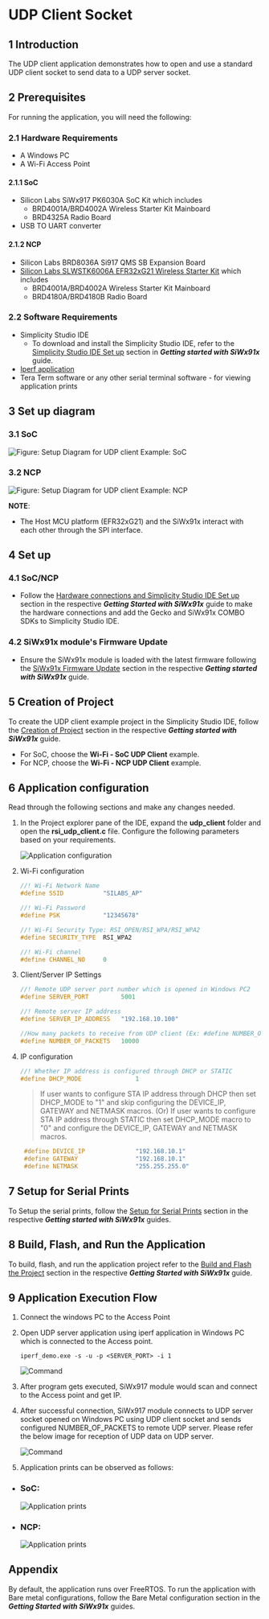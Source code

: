 # **UDP Client Socket**

## **1 Introduction**
The UDP client application demonstrates how to open and use a standard UDP client socket to send data to a UDP server socket. 

## **2 Prerequisites**
For running the application, you will need the following:
### **2.1 Hardware Requirements**
- A Windows PC
- A Wi-Fi Access Point
#### **2.1.1 SoC** 
   - Silicon Labs SiWx917 PK6030A SoC Kit which includes
      - BRD4001A/BRD4002A Wireless Starter Kit Mainboard
      - BRD4325A Radio Board
   - USB TO UART converter
#### **2.1.2 NCP**
   - Silicon Labs BRD8036A Si917 QMS SB Expansion Board
   - [Silicon Labs SLWSTK6006A EFR32xG21 Wireless Starter Kit](https://www.silabs.com/development-tools/wireless/efr32xg21-wireless-starter-kit) which includes
      - BRD4001A/BRD4002A Wireless Starter Kit Mainboard
      - BRD4180A/BRD4180B Radio Board
### **2.2 Software Requirements**
- Simplicity Studio IDE
   - To download and install the Simplicity Studio IDE, refer to the [Simplicity Studio IDE Set up]() section in ***Getting started with SiWx91x*** guide.
- [Iperf application](https://iperf.fr/iperf-download.php) 
- Tera Term software or any other serial terminal software - for viewing application prints

## **3 Set up diagram**
### **3.1 SoC** 

![Figure: Setup Diagram for UDP client Example: SoC](resources/readme/udpclientsetupsoc.png)
### **3.2 NCP** 

![Figure: Setup Diagram for UDP client Example: NCP](resources/readme/udpclientsetupncp.png)

**NOTE**: 
- The Host MCU platform (EFR32xG21) and the SiWx91x interact with each other through the SPI interface. 


## **4 Set up**
### **4.1 SoC/NCP** 
- Follow the [Hardware connections and Simplicity Studio IDE Set up]()  section in the respective ***Getting Started with SiWx91x*** guide to make the hardware connections and add the Gecko and SiWx91x COMBO SDKs to Simplicity Studio IDE.
### **4.2 SiWx91x module's Firmware Update**
- Ensure the SiWx91x module is loaded with the latest firmware following the [SiWx91x Firmware Update]() section in the respective ***Getting started with SiWx91x*** guide.

## **5 Creation of Project**
  
To create the UDP client example project in the Simplicity Studio IDE, follow the [Creation of Project]() section in the respective ***Getting started with SiWx91x*** guide. 
   - For SoC, choose the **Wi-Fi - SoC UDP Client** example.
   - For NCP, choose the **Wi-Fi - NCP UDP Client** example.


## **6 Application configuration**
Read through the following sections and make any changes needed. 
  
1. In the Project explorer pane of the IDE, expand the **udp_client** folder and open the **rsi_udp_client.c** file. Configure the following parameters based on your requirements.

   ![Application configuration](resources/readme/udpclientapplicationconfiguration.png)

2. Wi-Fi configuration    

    ```c
    //! Wi-Fi Network Name
    #define SSID           "SILABS_AP"      
    
    //! Wi-Fi Password
    #define PSK            "12345678"       

    //! Wi-Fi Security Type: RSI_OPEN/RSI_WPA/RSI_WPA2
    #define SECURITY_TYPE  RSI_WPA2         
    
    //! Wi-Fi channel
    #define CHANNEL_NO     0                 
    ```
2. Client/Server IP Settings
    ```c
    //! Remote UDP server port number which is opened in Windows PC2
    #define SERVER_PORT         5001             
    
    //! Remote server IP address
    #define SERVER_IP_ADDRESS   "192.168.10.100" 

    //How many packets to receive from UDP client (Ex: #define NUMBER_OF_PACKETS 10000) 
    #define NUMBER_OF_PACKETS   10000            
    ```
3. IP configuration
    ```c
    //! Whether IP address is configured through DHCP or STATIC
    #define DHCP_MODE               1           
    ```
   > If user wants to configure STA IP address through DHCP then set DHCP_MODE to "1" and skip configuring the DEVICE_IP, GATEWAY and NETMASK macros.
                                         (Or)
   > If user wants to configure STA IP address through STATIC then set DHCP_MODE macro to "0" and configure the DEVICE_IP, GATEWAY and NETMASK macros.
   ```c
    #define DEVICE_IP              "192.168.10.1"
    #define GATEWAY                "192.168.10.1"
    #define NETMASK                "255.255.255.0"
   ```
## **7 Setup for Serial Prints**

To Setup the serial prints, follow the [Setup for Serial Prints]() section in the respective ***Getting started with SiWx91x*** guides.
 
## **8 Build, Flash, and Run the Application**

To build, flash, and run the application project refer to the [Build and Flash the Project]() section in the respective ***Getting Started with SiWx91x*** guide.

## **9 Application Execution Flow**

1. Connect the windows PC to the Access Point
2. Open UDP server application using iperf application in Windows PC which is connected to the Access point.
      
      `iperf_demo.exe -s -u -p <SERVER_PORT> -i 1`

      ![Command](resources/readme/udpclientiperfcommand.png)

3. After program gets executed, SiWx917 module would scan and connect to the Access point and get IP.

4. After successful connection, SiWx917 module connects to UDP server socket opened on Windows PC using UDP client socket and sends configured NUMBER_OF_PACKETS to remote UDP server. Please refer the below image for reception of UDP data on UDP server.

   ![Command](resources/readme/udpclientiperflogs.png)

5. Application prints can be observed as follows:

- ### **SoC:**
  
   ![Application prints](resources/readme/udpclientapplicationprintssoc.png)

- ### **NCP:**

   ![Application prints](resources/readme/udpclientapplicationprintsncp.png)

## **Appendix**

By default, the application runs over FreeRTOS. To run the application with Bare metal configurations, follow the Bare Metal configuration section in the ***Getting Started with SiWx91x*** guides.